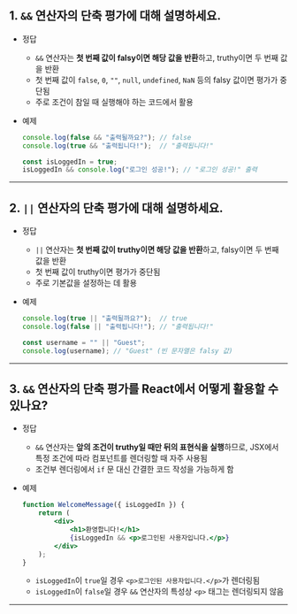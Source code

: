 ## 1. `&&` 연산자의 단축 평가에 대해 설명하세요.

- 정답  
    - `&&` 연산자는 **첫 번째 값이 falsy이면 해당 값을 반환**하고, truthy이면 두 번째 값을 반환  
    - 첫 번째 값이 `false`, `0`, `""`, `null`, `undefined`, `NaN` 등의 falsy 값이면 평가가 중단됨  
    - 주로 조건이 참일 때 실행해야 하는 코드에서 활용  

- 예제  
    ```javascript
    console.log(false && "출력될까요?"); // false
    console.log(true && "출력됩니다!");  // "출력됩니다!"
    
    const isLoggedIn = true;
    isLoggedIn && console.log("로그인 성공!"); // "로그인 성공!" 출력
    ```

---

## 2. `||` 연산자의 단축 평가에 대해 설명하세요.

- 정답  
    - `||` 연산자는 **첫 번째 값이 truthy이면 해당 값을 반환**하고, falsy이면 두 번째 값을 반환  
    - 첫 번째 값이 truthy이면 평가가 중단됨  
    - 주로 기본값을 설정하는 데 활용  

- 예제  
    ```javascript
    console.log(true || "출력될까요?");  // true
    console.log(false || "출력됩니다!"); // "출력됩니다!"
    
    const username = "" || "Guest"; 
    console.log(username); // "Guest" (빈 문자열은 falsy 값)
    ```

---

## 3. `&&` 연산자의 단축 평가를 React에서 어떻게 활용할 수 있나요?  

- 정답  
    - `&&` 연산자는 **앞의 조건이 truthy일 때만 뒤의 표현식을 실행**하므로, JSX에서 특정 조건에 따라 컴포넌트를 렌더링할 때 자주 사용됨  
    - 조건부 렌더링에서 `if` 문 대신 간결한 코드 작성을 가능하게 함  

- 예제  
    ```jsx
    function WelcomeMessage({ isLoggedIn }) {
        return (
            <div>
                <h1>환영합니다!</h1>
                {isLoggedIn && <p>로그인된 사용자입니다.</p>}
            </div>
        );
    }
    ```
    - `isLoggedIn`이 `true`일 경우 `<p>로그인된 사용자입니다.</p>`가 렌더링됨  
    - `isLoggedIn`이 `false`일 경우 `&&` 연산자의 특성상 `<p>` 태그는 렌더링되지 않음  

---

